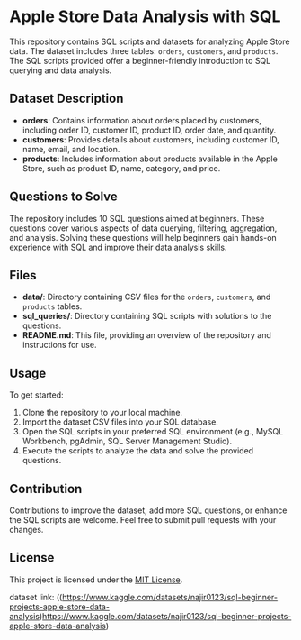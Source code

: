 # Apple Store Data Analysis with SQL

This repository contains SQL scripts and datasets for analyzing Apple Store data. The dataset includes three tables: `orders`, `customers`, and `products`. The SQL scripts provided offer a beginner-friendly introduction to SQL querying and data analysis.

## Dataset Description

- **orders**: Contains information about orders placed by customers, including order ID, customer ID, product ID, order date, and quantity.
- **customers**: Provides details about customers, including customer ID, name, email, and location.
- **products**: Includes information about products available in the Apple Store, such as product ID, name, category, and price.

## Questions to Solve

The repository includes 10 SQL questions aimed at beginners. These questions cover various aspects of data querying, filtering, aggregation, and analysis. Solving these questions will help beginners gain hands-on experience with SQL and improve their data analysis skills.

## Files

- **data/**: Directory containing CSV files for the `orders`, `customers`, and `products` tables.
- **sql_queries/**: Directory containing SQL scripts with solutions to the questions.
- **README.md**: This file, providing an overview of the repository and instructions for use.

## Usage

To get started:

1. Clone the repository to your local machine.
2. Import the dataset CSV files into your SQL database.
3. Open the SQL scripts in your preferred SQL environment (e.g., MySQL Workbench, pgAdmin, SQL Server Management Studio).
4. Execute the scripts to analyze the data and solve the provided questions.

## Contribution

Contributions to improve the dataset, add more SQL questions, or enhance the SQL scripts are welcome. Feel free to submit pull requests with your changes.

## License

This project is licensed under the [MIT License](LICENSE).

dataset link: ((https://www.kaggle.com/datasets/najir0123/sql-beginner-projects-apple-store-data-analysis)https://www.kaggle.com/datasets/najir0123/sql-beginner-projects-apple-store-data-analysis)
